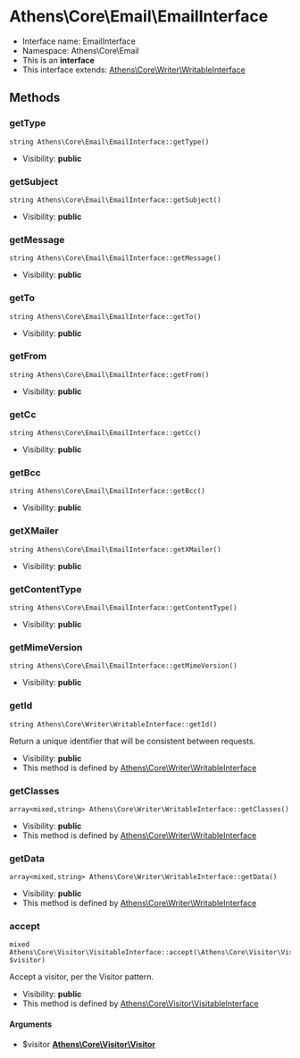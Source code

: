 Athens\Core\Email\EmailInterface
===============






* Interface name: EmailInterface
* Namespace: Athens\Core\Email
* This is an **interface**
* This interface extends: [Athens\Core\Writer\WritableInterface](Athens-Core-Writer-WritableInterface.md)





Methods
-------


### getType

    string Athens\Core\Email\EmailInterface::getType()





* Visibility: **public**




### getSubject

    string Athens\Core\Email\EmailInterface::getSubject()





* Visibility: **public**




### getMessage

    string Athens\Core\Email\EmailInterface::getMessage()





* Visibility: **public**




### getTo

    string Athens\Core\Email\EmailInterface::getTo()





* Visibility: **public**




### getFrom

    string Athens\Core\Email\EmailInterface::getFrom()





* Visibility: **public**




### getCc

    string Athens\Core\Email\EmailInterface::getCc()





* Visibility: **public**




### getBcc

    string Athens\Core\Email\EmailInterface::getBcc()





* Visibility: **public**




### getXMailer

    string Athens\Core\Email\EmailInterface::getXMailer()





* Visibility: **public**




### getContentType

    string Athens\Core\Email\EmailInterface::getContentType()





* Visibility: **public**




### getMimeVersion

    string Athens\Core\Email\EmailInterface::getMimeVersion()





* Visibility: **public**




### getId

    string Athens\Core\Writer\WritableInterface::getId()

Return a unique identifier that will be consistent between requests.



* Visibility: **public**
* This method is defined by [Athens\Core\Writer\WritableInterface](Athens-Core-Writer-WritableInterface.md)




### getClasses

    array<mixed,string> Athens\Core\Writer\WritableInterface::getClasses()





* Visibility: **public**
* This method is defined by [Athens\Core\Writer\WritableInterface](Athens-Core-Writer-WritableInterface.md)




### getData

    array<mixed,string> Athens\Core\Writer\WritableInterface::getData()





* Visibility: **public**
* This method is defined by [Athens\Core\Writer\WritableInterface](Athens-Core-Writer-WritableInterface.md)




### accept

    mixed Athens\Core\Visitor\VisitableInterface::accept(\Athens\Core\Visitor\Visitor $visitor)

Accept a visitor, per the Visitor pattern.



* Visibility: **public**
* This method is defined by [Athens\Core\Visitor\VisitableInterface](Athens-Core-Visitor-VisitableInterface.md)


#### Arguments
* $visitor **[Athens\Core\Visitor\Visitor](Athens-Core-Visitor-Visitor.md)**


